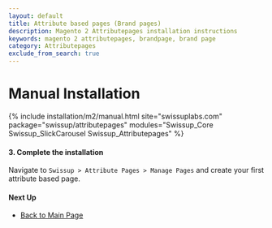 ```yaml
---
layout: default
title: Attribute based pages (Brand pages)
description: Magento 2 Attributepages installation instructions
keywords: magento 2 attributepages, brandpage, brand page
category: Attributepages
exclude_from_search: true
---
```


# Manual Installation

{% include installation/m2/manual.html site="swissuplabs.com" package="swissup/attributepages" modules="Swissup_Core Swissup_SlickCarousel Swissup_Attributepages" %}

#### 3. Complete the installation

Navigate to `Swissup > Attribute Pages > Manage Pages`
and create your first attribute based page.

#### Next Up

- [Back to Main Page](../)
